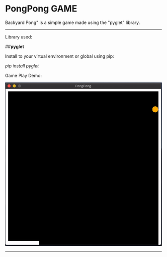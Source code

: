 # PongPong GAME

Backyard Pong" is a simple game made using the "pyglet" library.

---

Library used:

##**pyglet**

Install to your virtual environment or global using pip:

*pip install pyglet*

Game Play Demo:

![Game_play on mac](pong_game_play.gif)

---
